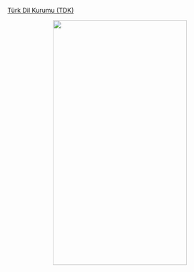 [Türk Dil Kurumu (TDK)](https://www.tdk.gov.tr/icerik/yazim-kurallari/buyuk-unlu-uyumu/)

<p align="center">
  <img width="300" height="550" src="https://user-images.githubusercontent.com/36104238/119055369-9724b200-b9d1-11eb-9974-82e8aa048f00.gif">
</p>
